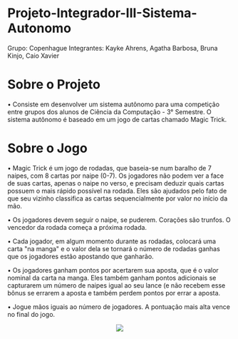 # Projeto-Integrador-III-Sistema-Autonomo
Grupo: Copenhague
Integrantes: Kayke Ahrens, Agatha Barbosa, Bruna Kinjo, Caio Xavier

# Sobre o Projeto
• Consiste em desenvolver um sistema autônomo para uma competição entre grupos dos alunos de Ciência da Computação - 3° Semestre. O sistema autônomo é baseado em um jogo de cartas chamado Magic Trick.

# Sobre o Jogo
• Magic Trick é um jogo de rodadas, que baseia-se num baralho de 7 naipes, com 8 cartas por naipe (0-7). Os jogadores não podem ver a face de suas cartas, apenas o naipe no verso, e precisam deduzir quais cartas possuem o mais rápido possível na rodada. Eles são ajudados pelo fato de que seu vizinho classifica as cartas sequencialmente por valor no início da mão.

• Os jogadores devem seguir o naipe, se puderem. Corações são trunfos. O vencedor da rodada começa a próxima rodada.

• Cada jogador, em algum momento durante as rodadas, colocará uma carta "na manga" e o valor dela se tornará o número de rodadas ganhas que os jogadores estão apostando que ganharão.

• Os jogadores ganham pontos por acertarem sua aposta, que é o valor nominal da carta na manga. Eles também ganham pontos adicionais se capturarem um número de naipes igual ao seu lance (e não recebem esse bônus se errarem a aposta e também perdem pontos por errar a aposta.

• Jogue mãos iguais ao número de jogadores. A pontuação mais alta vence no final do jogo.

<div align="center">
<img src="https://storage.googleapis.com/ludopedia-imagens-jogo/9b27e_245905_m.jpg" />
</div>
